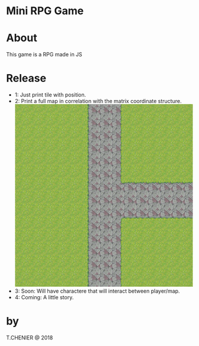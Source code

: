 # Mini RPG Game

# About
This game is a RPG made in JS

# Release
- 1: Just print tile with position.
- 2: Print a full map in correlation with the matrix coordinate structure.<br>
![alt text](https://github.com/cerb3re/miniRPG_JS/blob/master/demo/firstMapLook.png)<br/>
- 3: Soon: Will have charactere that will interact between player/map.
- 4: Coming: A little story.


# by
T.CHENIER @ 2018